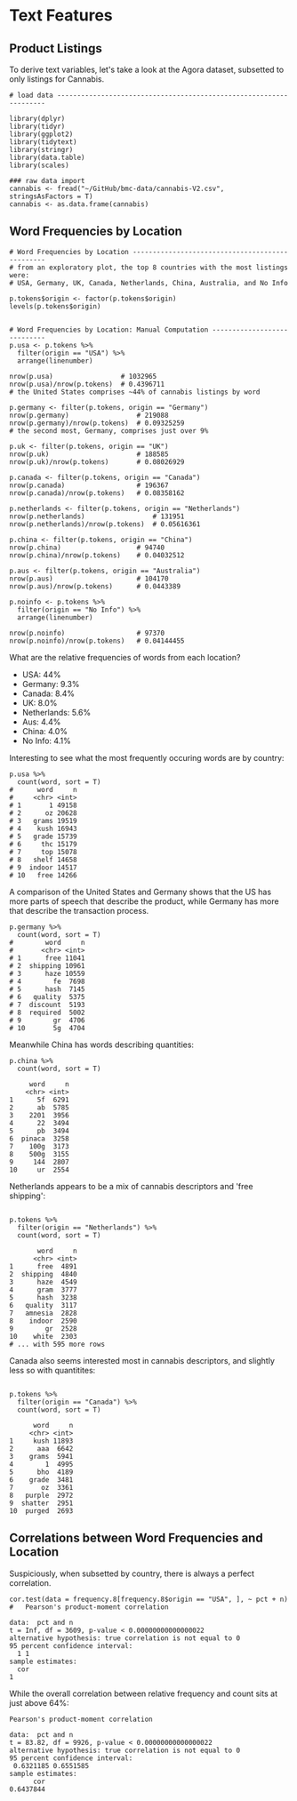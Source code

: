# Text Features

## Product Listings

To derive text variables, let's take a look at the Agora dataset, subsetted to only listings for Cannabis.

```{r}
# load data -------------------------------------------------------------------

library(dplyr)
library(tidyr)
library(ggplot2)
library(tidytext)
library(stringr)
library(data.table)
library(scales)

### raw data import
cannabis <- fread("~/GitHub/bmc-data/cannabis-V2.csv", stringsAsFactors = T)
cannabis <- as.data.frame(cannabis)
```

## Word Frequencies by Location

```{r}
# Word Frequencies by Location ------------------------------------------------
# from an exploratory plot, the top 8 countries with the most listings were:
# USA, Germany, UK, Canada, Netherlands, China, Australia, and No Info

p.tokens$origin <- factor(p.tokens$origin)
levels(p.tokens$origin)


# Word Frequencies by Location: Manual Computation ----------------------------
p.usa <- p.tokens %>% 
  filter(origin == "USA") %>%
  arrange(linenumber)

nrow(p.usa)                 # 1032965
nrow(p.usa)/nrow(p.tokens)  # 0.4396711
# the United States comprises ~44% of cannabis listings by word

p.germany <- filter(p.tokens, origin == "Germany")
nrow(p.germany)                 # 219088
nrow(p.germany)/nrow(p.tokens)  # 0.09325259
# the second most, Germany, comprises just over 9% 

p.uk <- filter(p.tokens, origin == "UK")
nrow(p.uk)                      # 188585
nrow(p.uk)/nrow(p.tokens)       # 0.08026929

p.canada <- filter(p.tokens, origin == "Canada")
nrow(p.canada)                  # 196367
nrow(p.canada)/nrow(p.tokens)   # 0.08358162

p.netherlands <- filter(p.tokens, origin == "Netherlands")
nrow(p.netherlands)                 # 131951
nrow(p.netherlands)/nrow(p.tokens)  # 0.05616361

p.china <- filter(p.tokens, origin == "China")
nrow(p.china)                   # 94740
nrow(p.china)/nrow(p.tokens)    # 0.04032512

p.aus <- filter(p.tokens, origin == "Australia")
nrow(p.aus)                     # 104170
nrow(p.aus)/nrow(p.tokens)      # 0.0443389

p.noinfo <- p.tokens %>%
  filter(origin == "No Info") %>%
  arrange(linenumber)

nrow(p.noinfo)                  # 97370
nrow(p.noinfo)/nrow(p.tokens)   # 0.04144455
```

What are the relative frequencies of words from each location? 

- USA: 44%
- Germany: 9.3% 
- Canada: 8.4%
- UK: 8.0%
- Netherlands: 5.6% 
- Aus: 4.4%
- China: 4.0%
- No Info: 4.1%

Interesting to see what the most frequently occuring words are by country: 

```{r}
p.usa %>%
  count(word, sort = T)
#      word     n
#     <chr> <int>
# 1       1 49158
# 2      oz 20628
# 3   grams 19519
# 4    kush 16943
# 5   grade 15739
# 6     thc 15179
# 7     top 15078
# 8   shelf 14658
# 9  indoor 14517
# 10   free 14266
```

A comparison of the United States and Germany shows that the US has more parts of speech that describe the product, while Germany has more that describe the transaction process. 

```{r}
p.germany %>%
  count(word, sort = T)
#        word     n
#       <chr> <int>
# 1      free 11041
# 2  shipping 10961
# 3      haze 10559
# 4        fe  7698
# 5      hash  7145
# 6   quality  5375
# 7  discount  5193
# 8  required  5002
# 9        gr  4706
# 10       5g  4704
```

Meanwhile China has words describing quantities:

```{r}
p.china %>%
  count(word, sort = T)

     word     n
    <chr> <int>
1      5f  6291
2      ab  5785
3    2201  3956
4      22  3494
5      pb  3494
6  pinaca  3258
7    100g  3173
8    500g  3155
9     144  2807
10     ur  2554
```

Netherlands appears to be a mix of cannabis descriptors and 'free shipping':

```{r}

p.tokens %>%
  filter(origin == "Netherlands") %>%
  count(word, sort = T)

       word     n
      <chr> <int>
1      free  4891
2  shipping  4840
3      haze  4549
4      gram  3777
5      hash  3238
6   quality  3117
7   amnesia  2828
8    indoor  2590
9        gr  2528
10    white  2303
# ... with 595 more rows
```

Canada also seems interested most in cannabis descriptors, and slightly less so with quantitites:

```{R}

p.tokens %>%
  filter(origin == "Canada") %>%
  count(word, sort = T)

      word     n
     <chr> <int>
1     kush 11893
2      aaa  6642
3    grams  5941
4        1  4995
5      bho  4189
6    grade  3481
7       oz  3361
8   purple  2972
9  shatter  2951
10  purged  2693
```



## Correlations between Word Frequencies and Location

Suspiciously, when subsetted by country, there is always a perfect correlation.

```{r}
cor.test(data = frequency.8[frequency.8$origin == "USA", ], ~ pct + n)
# 	Pearson's product-moment correlation

data:  pct and n
t = Inf, df = 3609, p-value < 0.00000000000000022
alternative hypothesis: true correlation is not equal to 0
95 percent confidence interval:
  1 1
sample estimates:
  cor 
1 
```

While the overall correlation between relative frequency and count sits at just above 64%:

```{r}
Pearson's product-moment correlation

data:  pct and n
t = 83.82, df = 9926, p-value < 0.00000000000000022
alternative hypothesis: true correlation is not equal to 0
95 percent confidence interval:
 0.6321185 0.6551585
sample estimates:
      cor 
0.6437844 
```


